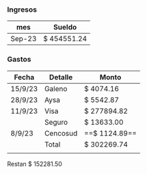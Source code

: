 ### Ingresos
| mes    | Sueldo |
| ------ | ------ |
| Sep-23 | $ 454551.24      |

### Gastos 
| Fecha   | Detalle  | Monto       |
| ------- | -------- | ----------- |
| 15/9/23 | Galeno   | $ 4074.16   |
| 28/9/23 | Aysa     | $ 5542.87   |
| 11/9/23 | Visa     | $ 277894.82 |
|         | Seguro   | $ 13633.00  |
| 8/9/23  | Cencosud |==$ 1124.89==  |
|         | Total    | $ 302269.74 |
|         |          |             |
 Restan  $ 152281.50
 
 